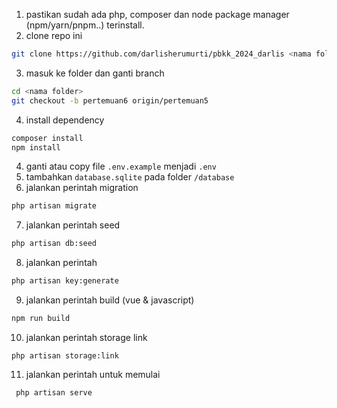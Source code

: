 1. pastikan sudah ada php, composer dan node package manager (npm/yarn/pnpm..) terinstall.
2. clone repo ini

```bash
git clone https://github.com/darlisherumurti/pbkk_2024_darlis <nama folder>
```

3. masuk ke folder dan ganti branch

```bash
cd <nama folder>
git checkout -b pertemuan6 origin/pertemuan5
```

4. install dependency

```bash
composer install
npm install
```

4. ganti atau copy file `.env.example` menjadi `.env`
5. tambahkan `database.sqlite` pada folder `/database`
6. jalankan perintah migration

```bash
php artisan migrate
```

7. jalankan perintah seed

```bash
php artisan db:seed
```

8. jalankan perintah

```bash
php artisan key:generate
```

9. jalankan perintah build (vue & javascript)

```bash
npm run build
```

10. jalankan perintah storage link

```
php artisan storage:link
```

11. jalankan perintah untuk memulai

```bash
 php artisan serve
```
